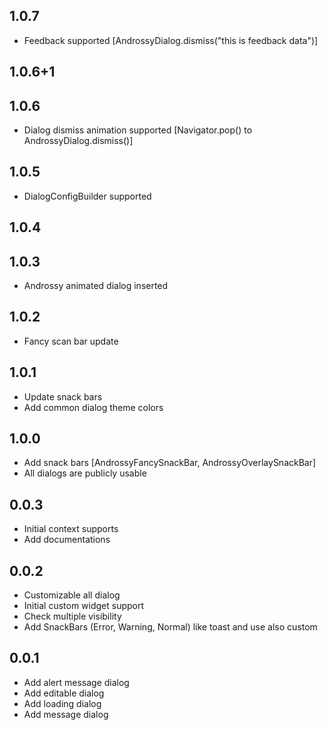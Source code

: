 ## 1.0.7

* Feedback supported [AndrossyDialog.dismiss("this is feedback data")]

## 1.0.6+1

## 1.0.6

* Dialog dismiss animation supported [Navigator.pop() to AndrossyDialog.dismiss()]

## 1.0.5

* DialogConfigBuilder supported

## 1.0.4

## 1.0.3

* Androssy animated dialog inserted

## 1.0.2

* Fancy scan bar update

## 1.0.1

* Update snack bars
* Add common dialog theme colors

## 1.0.0

* Add snack bars [AndrossyFancySnackBar, AndrossyOverlaySnackBar]
* All dialogs are publicly usable

## 0.0.3

* Initial context supports
* Add documentations

## 0.0.2

* Customizable all dialog
* Initial custom widget support
* Check multiple visibility
* Add SnackBars (Error, Warning, Normal) like toast and use also custom

## 0.0.1

* Add alert message dialog
* Add editable dialog
* Add loading dialog
* Add message dialog
